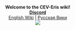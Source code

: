 
<p align="center">
  <b>Welcome to the CEV-Eris wiki!<br>
    <a href="https://discord.gg/CTW9A3Y"> Discord</a></b><br>
  <a href="contents/en_main.md">English Wiki</a> |
  <a href="contents/ru_main.md">Русская Вики</a>
  <br>
  <img src="https://cdn.discordapp.com/attachments/265411250341543936/269612274765791242/eris_128.png">
</p>
